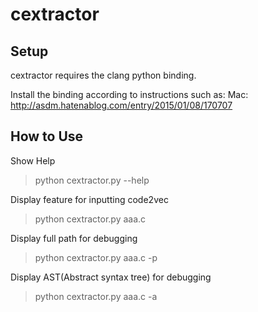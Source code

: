 # cextractor

## Setup
cextractor requires the clang python binding.

Install the binding according to instructions such as:
Mac: http://asdm.hatenablog.com/entry/2015/01/08/170707

## How to Use

Show Help

> python cextractor.py --help

Display feature for inputting code2vec

> python cextractor.py aaa.c 

Display full path for debugging

> python cextractor.py aaa.c -p 

Display AST(Abstract syntax tree) for debugging

> python cextractor.py aaa.c -a
